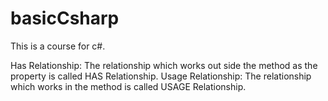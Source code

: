 # basicCsharp
This is a course for c#.

Has Relationship: The relationship which works out side the method as the property is called HAS Relationship.
Usage Relationship: The relationship which works in the method is called USAGE Relationship.
